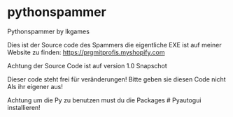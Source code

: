 # pythonspammer

Pythonspammer by lkgames

Dies ist der Source code des Spammers die eigentliche EXE ist auf meiner Website zu finden: https://prgmitprofis.myshopify.com

Achtung der Source Code ist auf version 1.0 Snapschot

Dieser code steht frei für veränderungen! Bitte geben sie diesen Code nicht Als ihr eigener aus!

Achtung um die Py zu benutzen must du die Packages # Pyautogui installieren!
